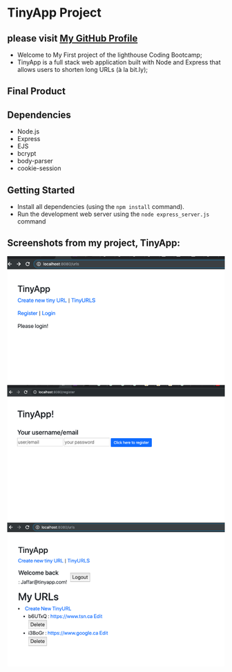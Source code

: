 # TinyApp Project

## please visit [My GitHub Profile](https://github.com/JeffShah)

- Welcome to My First project of the lighthouse Coding Bootcamp;
- TinyApp is a full stack web application built with Node and Express that allows users to shorten long URLs (à la bit.ly);

## Final Product


## Dependencies

- Node.js
- Express
- EJS
- bcrypt
- body-parser
- cookie-session

## Getting Started

- Install all dependencies (using the `npm install` command).
- Run the development web server using the `node express_server.js` command

## Screenshots from my project, TinyApp:

!["Screenshot of URLs page"](https://github.com/JeffShah/TinyApp/blob/master/docs/Screenshot%20urls.png)
!["Screenshot of Register page"](https://github.com/JeffShah/TinyApp/blob/master/docs/Screenshot%20register.png)
!["Screenshot of Logged in page"](https://github.com/JeffShah/TinyApp/blob/master/docs/Screenshot%20logged%20in.png)